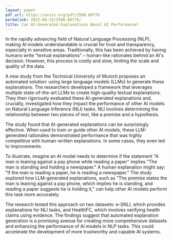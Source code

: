 ```yaml
---
layout: paper
pdf_url: https://arxiv.org/pdf/2508.09776
permalink: 2025-08-15/2508.09776/
title: Can AI-Generated Explanations Boost AI Performance?
---
```




In the rapidly advancing field of Natural Language Processing (NLP), making AI models understandable is crucial for trust and transparency, especially in sensitive areas. Traditionally, this has been achieved by having humans write "textual explanations" – human-like rationales behind an AI's decision. However, this process is costly and slow, limiting the scale and quality of the data.

A new study from the Technical University of Munich proposes an automated solution: using large language models (LLMs) to generate these explanations. The researchers developed a framework that leverages multiple state-of-the-art LLMs to create high-quality textual explanations. They then rigorously evaluated these AI-generated explanations and, crucially, investigated how they impact the performance of other AI models on Natural Language Inference (NLI) tasks. NLI involves determining the relationship between two pieces of text, like a premise and a hypothesis.

The study found that AI-generated explanations can be surprisingly effective. When used to train or guide other AI models, these LLM-generated rationales demonstrated performance that was highly competitive with human-written explanations. In some cases, they even led to improvements.

To illustrate, imagine an AI model needs to determine if the statement "A man is leaning against a pay phone while reading a paper" implies "The man is standing and holding a newspaper." A human explanation might say: "If the man is reading a paper, he is reading a newspaper." The study explored how LLM-generated explanations, such as "The premise states the man is leaning against a pay phone, which implies he is standing, and reading a paper suggests he is holding it," can help other AI models perform this task more accurately.

The research tested this approach on two datasets: e-SNLI, which provides explanations for NLI tasks, and HealthFC, which involves verifying health claims using evidence. The findings suggest that automated explanation generation is a promising avenue for creating more comprehensive datasets and enhancing the performance of AI models in NLP tasks. This could accelerate the development of more trustworthy and capable AI systems.